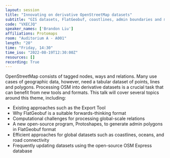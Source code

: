 ```yaml
---
layout: session
title: "Innovating on derivative OpenStreetMap datasets"
subtitle: "GIS datasets, FlatGeobuf, coastlines, admin boundaries and more"
code: "VXECJQ"
speaker_names: ['Brandon Liu']
affiliations: Protomaps
room: "Auditorium A - A001"
length: "20"
time: "Friday, 14:30"
time_iso: "2022-08-19T12:30:00Z"
resources: []
recording: True
---
```


OpenStreetMap consists of tagged nodes, ways and relations. Many use cases of geographic data, however, need a tabular dataset of points, lines and polygons. Processing OSM into derivative datasets is a crucial task that can benefit from new tools and formats. This talk will cover several topics around this theme, including:

* Existing approaches such as the Export Tool
* Why FlatGeobuf is a suitable forwards-thinking format
* Computational challenges for processing global-scale relations
* A new open-source program, Protoshapes, to generate admin polygons in FlatGeobuf format
* Efficient approaches for global datasets such as coastlines, oceans, and road connectivity
* Frequently updating datasets using the open-source OSM Express database

